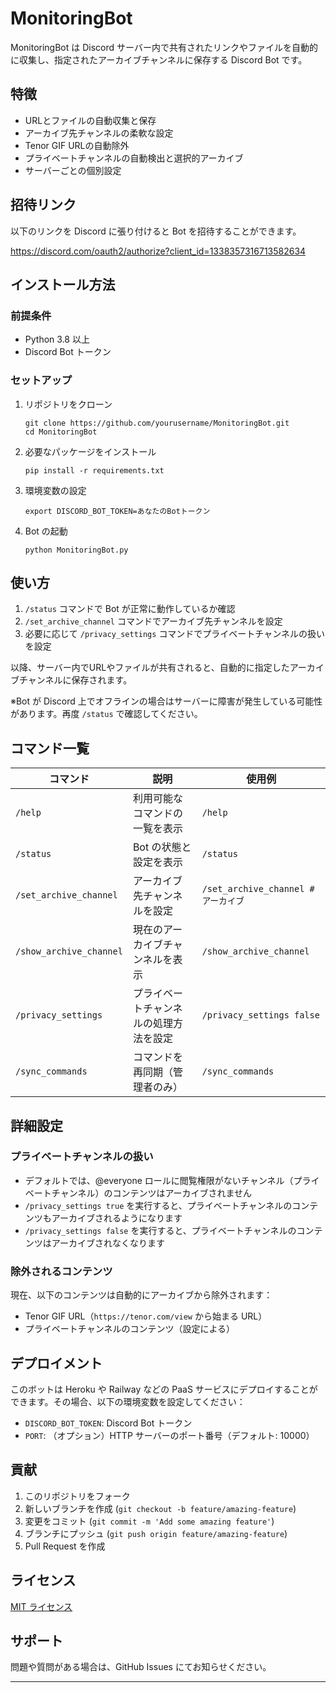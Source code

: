 # MonitoringBot

MonitoringBot は Discord サーバー内で共有されたリンクやファイルを自動的に収集し、指定されたアーカイブチャンネルに保存する Discord Bot です。

## 特徴

- URLとファイルの自動収集と保存
- アーカイブ先チャンネルの柔軟な設定
- Tenor GIF URLの自動除外
- プライベートチャンネルの自動検出と選択的アーカイブ
- サーバーごとの個別設定

## 招待リンク

以下のリンクを Discord に張り付けると Bot を招待することができます。

https://discord.com/oauth2/authorize?client_id=1338357316713582634

## インストール方法

### 前提条件

- Python 3.8 以上
- Discord Bot トークン

### セットアップ

1. リポジトリをクローン
   ```
   git clone https://github.com/yourusername/MonitoringBot.git
   cd MonitoringBot
   ```

2. 必要なパッケージをインストール
   ```
   pip install -r requirements.txt
   ```

3. 環境変数の設定
   ```
   export DISCORD_BOT_TOKEN=あなたのBotトークン
   ```

4. Bot の起動
   ```
   python MonitoringBot.py
   ```

## 使い方

1. `/status` コマンドで Bot が正常に動作しているか確認
2. `/set_archive_channel` コマンドでアーカイブ先チャンネルを設定
3. 必要に応じて `/privacy_settings` コマンドでプライベートチャンネルの扱いを設定

以降、サーバー内でURLやファイルが共有されると、自動的に指定したアーカイブチャンネルに保存されます。

※Bot が Discord 上でオフラインの場合はサーバーに障害が発生している可能性があります。再度 `/status` で確認してください。

## コマンド一覧

| コマンド | 説明 | 使用例 |
|--------|------|-------|
| `/help` | 利用可能なコマンドの一覧を表示 | `/help` |
| `/status` | Bot の状態と設定を表示 | `/status` |
| `/set_archive_channel` | アーカイブ先チャンネルを設定 | `/set_archive_channel #アーカイブ` |
| `/show_archive_channel` | 現在のアーカイブチャンネルを表示 | `/show_archive_channel` |
| `/privacy_settings` | プライベートチャンネルの処理方法を設定 | `/privacy_settings false` |
| `/sync_commands` | コマンドを再同期（管理者のみ） | `/sync_commands` |

## 詳細設定

### プライベートチャンネルの扱い

- デフォルトでは、@everyone ロールに閲覧権限がないチャンネル（プライベートチャンネル）のコンテンツはアーカイブされません
- `/privacy_settings true` を実行すると、プライベートチャンネルのコンテンツもアーカイブされるようになります
- `/privacy_settings false` を実行すると、プライベートチャンネルのコンテンツはアーカイブされなくなります

### 除外されるコンテンツ

現在、以下のコンテンツは自動的にアーカイブから除外されます：

- Tenor GIF URL（`https://tenor.com/view` から始まる URL）
- プライベートチャンネルのコンテンツ（設定による）

## デプロイメント

このボットは Heroku や Railway などの PaaS サービスにデプロイすることができます。その場合、以下の環境変数を設定してください：

- `DISCORD_BOT_TOKEN`: Discord Bot トークン
- `PORT`: （オプション）HTTP サーバーのポート番号（デフォルト: 10000）

## 貢献

1. このリポジトリをフォーク
2. 新しいブランチを作成 (`git checkout -b feature/amazing-feature`)
3. 変更をコミット (`git commit -m 'Add some amazing feature'`)
4. ブランチにプッシュ (`git push origin feature/amazing-feature`)
5. Pull Request を作成

## ライセンス

[MIT ライセンス](LICENSE)

## サポート

問題や質問がある場合は、GitHub Issues にてお知らせください。

---

